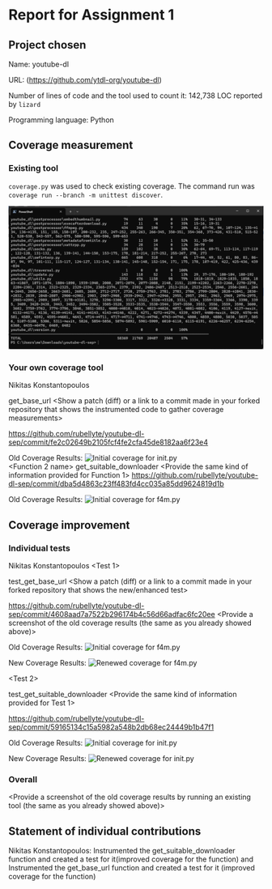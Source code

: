 ﻿# Report for Assignment 1

## Project chosen

Name: youtube-dl

URL: (https://github.com/ytdl-org/youtube-dl)

Number of lines of code and the tool used to count it: 142,738 LOC reported by `lizard`

Programming language: Python

## Coverage measurement

### Existing tool

`coverage.py` was used to check existing coverage. The command run was `coverage run --branch -m unittest discover`.

![Coverage report before changes](coverage_before.png)

### Your own coverage tool

<The following is supposed to be repeated for each group member>

<Group member name>
Nikitas Konstantopoulos
<Function 1 name>

get_base_url
<Show a patch (diff) or a link to a commit made in your forked repository that shows the instrumented code to gather coverage measurements>

https://github.com/rubellyte/youtube-dl-sep/commit/fe2c02649b2105fcf4fe2cfa45de8182aa6f23e4
<Provide a screenshot of the coverage results output by the instrumentation>

Old Coverage Results:     ![Initial coverage for __init__.py](inital_coverage_init_.png)    
<Function 2 name>
get_suitable_downloader
<Provide the same kind of information provided for Function 1>
https://github.com/rubellyte/youtube-dl-sep/commit/dba5d4863c23ff483fd4cc035a85dd9624819d1b

Old Coverage Results:     ![Initial coverage for f4m.py](inital_coverage_f4m.png)    


## Coverage improvement

### Individual tests

<The following is supposed to be repeated for each group member>

<Group member name>

Nikitas Konstantopoulos
<Test 1>

test_get_base_url
<Show a patch (diff) or a link to a commit made in your forked repository that shows the new/enhanced test>

https://github.com/rubellyte/youtube-dl-sep/commit/4608aad7a7522b296174b4c56d66adfac6fc20ee
<Provide a screenshot of the old coverage results (the same as you already showed above)>

Old Coverage Results:     ![Initial coverage for f4m.py](inital_coverage_f4m.png)    
<Provide a screenshot of the new coverage results>

New Coverage Results:     ![Renewed coverage for f4m.py](final_coverage_f4m.png)    

<State the coverage improvement with a number and elaborate on why the coverage is improved>

<Test 2>

test_get_suitable_downloader
<Provide the same kind of information provided for Test 1>

https://github.com/rubellyte/youtube-dl-sep/commit/59165134c15a5982a548b2db68ec24449b1b47f1

Old Coverage Results:     ![Initial coverage for __init__.py](inital_coverage_init_.png)    

New Coverage Results:     ![Renewed coverage for __init__.py](final_coverage_init_.png)    

### Overall

<Provide a screenshot of the old coverage results by running an existing tool (the same as you already showed above)>


<Provide a screenshot of the new coverage results by running the existing tool using all test modifications made by the group>


## Statement of individual contributions

<Write what each group member did>

Nikitas Konstantopoulos: Instrumented the get_suitable_downloader function and created a test for it(improved coverage for the function) and Instrumented the get_base_url function and created a test for it (improved coverage for the function) 